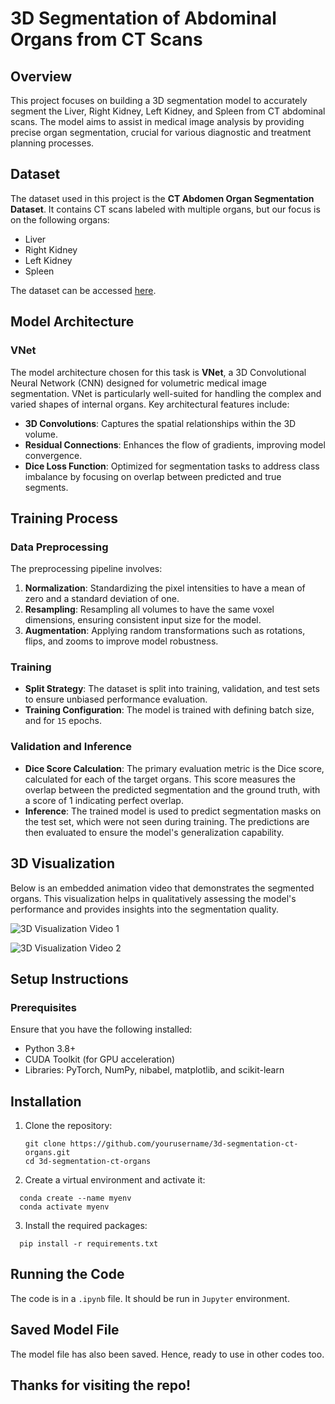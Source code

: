# 3D Segmentation of Abdominal Organs from CT Scans

## Overview

This project focuses on building a 3D segmentation model to accurately segment the Liver, Right Kidney, Left Kidney, and Spleen from CT abdominal scans. The model aims to assist in medical image analysis by providing precise organ segmentation, crucial for various diagnostic and treatment planning processes.

## Dataset

The dataset used in this project is the **CT Abdomen Organ Segmentation Dataset**. It contains CT scans labeled with multiple organs, but our focus is on the following organs:

- Liver
- Right Kidney
- Left Kidney
- Spleen

The dataset can be accessed [here](https://zenodo.org/records/7860267).

## Model Architecture

### VNet

The model architecture chosen for this task is **VNet**, a 3D Convolutional Neural Network (CNN) designed for volumetric medical image segmentation. VNet is particularly well-suited for handling the complex and varied shapes of internal organs. Key architectural features include:

- **3D Convolutions**: Captures the spatial relationships within the 3D volume.
- **Residual Connections**: Enhances the flow of gradients, improving model convergence.
- **Dice Loss Function**: Optimized for segmentation tasks to address class imbalance by focusing on overlap between predicted and true segments.

## Training Process

### Data Preprocessing

The preprocessing pipeline involves:

1. **Normalization**: Standardizing the pixel intensities to have a mean of zero and a standard deviation of one.
2. **Resampling**: Resampling all volumes to have the same voxel dimensions, ensuring consistent input size for the model.
3. **Augmentation**: Applying random transformations such as rotations, flips, and zooms to improve model robustness.

### Training

- **Split Strategy**: The dataset is split into training, validation, and test sets to ensure unbiased performance evaluation.
- **Training Configuration**: The model is trained with defining batch size, and for `15` epochs.

### Validation and Inference

- **Dice Score Calculation**: The primary evaluation metric is the Dice score, calculated for each of the target organs. This score measures the overlap between the predicted segmentation and the ground truth, with a score of 1 indicating perfect overlap.
- **Inference**: The trained model is used to predict segmentation masks on the test set, which were not seen during training. The predictions are then evaluated to ensure the model's generalization capability.

## 3D Visualization

Below is an embedded animation video that demonstrates the segmented organs. This visualization helps in qualitatively assessing the model's performance and provides insights into the segmentation quality.

![3D Visualization Video 1](https://drive.google.com/file/d/1B87M4YHVxkC3hcJq5X9aWpALtMk4A8AL/view?usp=drive_link)

![3D Visualization Video 2](https://drive.google.com/file/d/1pSawp8AzUd50BeWpRc8gXomLC6p_clkj/view?usp=drive_link)

## Setup Instructions

### Prerequisites

Ensure that you have the following installed:

- Python 3.8+
- CUDA Toolkit (for GPU acceleration)
- Libraries: PyTorch, NumPy, nibabel, matplotlib, and scikit-learn

## Installation

1. Clone the repository:
   ```
   git clone https://github.com/yourusername/3d-segmentation-ct-organs.git
   cd 3d-segmentation-ct-organs
   ```

2. Create a virtual environment and activate it:
  ```
    conda create --name myenv
    conda activate myenv
  ```

3. Install the required packages:
  ```
    pip install -r requirements.txt
  ```

## Running the Code

The code is in a `.ipynb` file. It should be run in `Jupyter` environment.

## Saved Model File

The model file has also been saved. Hence, ready to use in other codes too.


## Thanks for visiting the repo!
